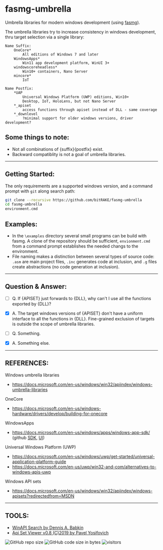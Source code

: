 # fasmg-umbrella
Umbrella libraries for modern windows development (using [fasmg](https://github.com/tgrysztar/fasmg)).


The umbrella libraries try to increase consistency in windows development, thru target selection via a single library:

	Name Suffix:
		OneCore*
			All editions of Windows 7 and later
		WindowsApps*
			Win11 app development platform, WinUI 3+
		windowscoreheadless*
			Win10+ containers, Nano Server
		mincore*
			IoT

	Name Postfix:
		*UAP
			Universal Windows Platform (UWP) editions, Win10+
			Desktop, IoT, HoloLens, but not Nano Server
		*_apiset
			access functions through apiset instead of DLL - same coverage
		*_downlevel
			?minimal support for older windows versions, driver development?


Some things to note:
---
- Not all combinations of {suffix}{postfix} exist.
- Backward compatiblity is not a goal of umbrella libraries.

---

Getting Started:
---
The only requirements are a supported windows version, and a command prompt with ```git``` along search path:
```bash
git clone --recursive https://github.com/bitRAKE/fasmg-umbrella
cd fasmg-umbrella
environment.cmd
```

Examples:
---
- In the `\examples` directory several small programs can be build with fasmg. A clone of the repository should be sufficient, `envionment.cmd` from a command prompt establishes the needed changs to the environment.
- File naming makes a distinction between several types of source code: `.asm` are main project files, `.inc` generates code at inclusion, and `.g` files create abstractions (no code generation at inclusion).

---

Question & Answer:
---
- [ ] Q. If {APISET} just forwards to {DLL}, why can't I use all the functions exported by {DLL}?
- [x] A. The target windows versions of {APISET} don't have a uniform interface to all the functions in {DLL}. Fine-grained exclusion of targets is outside the scope of umbrella libraries.

- [ ] Q. Something.
- [x] A. Something else.

---

REFERENCES:
---
Windows umbrella libraries
- <https://docs.microsoft.com/en-us/windows/win32/apiindex/windows-umbrella-libraries>

OneCore
- <https://docs.microsoft.com/en-us/windows-hardware/drivers/develop/building-for-onecore>

WindowsApps
- <https://docs.microsoft.com/en-us/windows/apps/windows-app-sdk/> (github [SDK][3], [UI][4])

Universal Windows Platform (UWP)
- <https://docs.microsoft.com/en-us/windows/uwp/get-started/universal-application-platform-guide>
- <https://docs.microsoft.com/en-us/uwp/win32-and-com/alternatives-to-windows-apis-uwp>

Windows API sets
- <https://docs.microsoft.com/en-us/windows/win32/apiindex/windows-apisets?redirectedfrom=MSDN>

---

TOOLS:
---
- [WinAPI Search by Dennis A. Babkin](https://dennisbabkin.com/winapisearch/)
- [Api Set Viewer v0.8 (C)2019 by Pavel Yosifovich](https://github.com/zodiacon/ApiSetView)

![GitHub repo size][1] ![GitHub code size in bytes][2] ![visitors][5]

[1]: https://img.shields.io/github/languages/code-size/bitRAKE/fasmg-umbrella?style=for-the-badge
[2]: https://img.shields.io/github/repo-size/bitRAKE/fasmg-umbrella?style=for-the-badge
[3]: https://github.com/microsoft/WindowsAppSDK
[4]: https://github.com/microsoft/microsoft-ui-xaml/
[5]: https://visitor-badge.glitch.me/badge?page_id=bitRAKE/fasmg-umbrella
